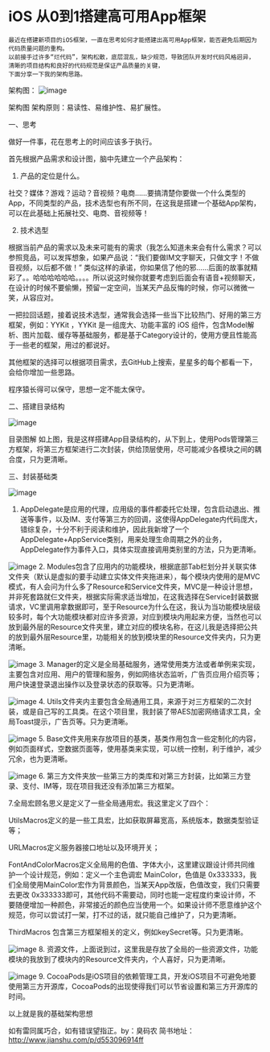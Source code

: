 # iOS 从0到1搭建高可用App框架

    最近在搭建新项目的iOS框架，一直在思考如何才能搭建出高可用App框架，能否避免后期因为代码质量问题的重构。
    以前接手过许多“烂代码”，架构松散，底层混乱，缺少规范，导致团队开发时代码风格迥异，
    清晰的项目结构和良好的代码规范是保证产品质量的关键，
    下面分享一下我的架构思路。

架构图：
![image](http://upload-images.jianshu.io/upload_images/743749-7617df7bd2df5421.png?imageMogr2/auto-orient/strip%7CimageView2/2/w/1240)

架构图
架构原则：易读性、易维护性、易扩展性。

一、思考

做好一件事，花在思考上的时间应该多于执行。

首先根据产品需求和设计图，脑中先建立一个产品架构：

1. 产品的定位是什么。

社交？媒体？游戏？运动？音视频？电商……要搞清楚你要做一个什么类型的App，不同类型的产品，技术选型也有所不同，在这我是搭建一个基础App架构，可以在此基础上拓展社交、电商、音视频等！

2. 技术选型

根据当前产品的需求以及未来可能有的需求（我怎么知道未来会有什么需求？可以参照竞品，可以发挥想象，如果产品说：“我们要做IM文字聊天，只做文字！不做音视频，以后都不做！” 类似这样的承诺，你如果信了他的邪……后面的故事就精彩了。。哈哈哈哈哈哈。。。。所以说这时候你就要考虑到后面会有语音+视频聊天，在设计的时候不要偷懒，预留一定空间，当某天产品反悔的时候，你可以微微一笑，从容应对。

一把拉回话题，接着说技术选型，通常我会选择一些当下比较热门、好用的第三方框架，例如：YYKit ，YYKit 是一组庞大、功能丰富的 iOS 组件，包含Model解析、图片加载、缓存等基础服务，都是基于Category设计的，使用方便且性能高于一些老的框架，用过的都说好。

其他框架的选择可以根据项目需求，去GitHub上搜索，星星多的每个都看一下，会给你增加一些思路。

程序猿长得可以保守，思想一定不能太保守。

二、搭建目录结构

![image](http://upload-images.jianshu.io/upload_images/743749-5eec25e5a69c7138.jpg?imageMogr2/auto-orient/strip%7CimageView2/2/w/1240)

目录图解
如上图，我是这样搭建App目录结构的，从下到上，使用Pods管理第三方框架，将第三方框架进行二次封装，供给顶层使用，尽可能减少各模块之间的耦合度，只为更清晰。

三、封装基础类

![image](http://upload-images.jianshu.io/upload_images/743749-f88f1bf3414b0d65.png?imageMogr2/auto-orient/strip%7CimageView2/2/w/1240)


1. AppDelegate是应用的代理，应用级的事件都委托它处理，包含启动退出、推送等事件，以及IM、支付等第三方的回调，这使得AppDelegate内代码庞大，错综复杂，十分不利于阅读和维护，因此我新增了一个AppDelegate+AppService类别，用来处理生命周期之外的业务，AppDelegate作为事件入口，具体实现直接调用类别里的方法，只为更清晰。



![image](http://upload-images.jianshu.io/upload_images/743749-49f4c9f96e3d50fa.png?imageMogr2/auto-orient/strip%7CimageView2/2/w/1240)
2. Modules包含了应用内的功能模块，根据底部Tab栏划分并关联实体文件夹（默认是虚拟的要手动建立实体文件夹拖进来），每个模块内使用的是MVC模式，有人会问为什么多了Resource和Service文件夹，MVC是一种设计思想，并非死套路就仨文件夹，根据实际需求适当增加，在这我选择在Service封装数据请求，VC里调用拿数据即可，至于Resource为什么在这，我认为当功能模块层级较多时，每个大功能模块都对应许多资源，对应到模块内用起来方便，当然也可以放到最外层的Resource文件夹里，建立对应的模块名称，在这儿我是选择把公共的放到最外层Resource里，功能相关的放到模块里的Resource文件夹内，只为更清晰。




![image](http://upload-images.jianshu.io/upload_images/743749-2480121eaccecc3c.png?imageMogr2/auto-orient/strip%7CimageView2/2/w/1240)
3. Manager的定义是全局基础服务，通常使用类方法或者单例来实现，主要包含对应用、用户的管理和服务，例如网络状态监听，广告页应用介绍页等；用户快速登录退出操作以及登录状态的获取等。只为更清晰。




![image](http://upload-images.jianshu.io/upload_images/743749-dd03de0737474c9b.png?imageMogr2/auto-orient/strip%7CimageView2/2/w/1240)
4. Utils文件夹内主要包含全局通用工具，来源于对三方框架的二次封装，或是自己写的工具类。在这个项目里，我封装了带AES加密网络请求工具，全局Toast提示，广告页等。只为更清晰。





![image](http://upload-images.jianshu.io/upload_images/743749-116d59c9061d2495.png?imageMogr2/auto-orient/strip%7CimageView2/2/w/1240)
5. Base文件夹用来存放项目的基类，基类作用包含一些定制化的内容，例如页面样式，空数据页面等，使用基类来实现，可以统一控制，利于维护，减少冗余，也为更清晰。





![image](http://upload-images.jianshu.io/upload_images/743749-e70733d5f2138425.png?imageMogr2/auto-orient/strip%7CimageView2/2/w/1240)
6. 第三方文件夹放一些第三方的类库和对第三方封装，比如第三方登录、支付、IM等，现在项目我还没有添加第三方框架。

7.全局宏顾名思义是定义了一些全局通用宏。我这里定义了四个：

UtilsMacros定义的是一些工具宏，比如获取屏幕宽高，系统版本，数据类型验证等；

URLMacros定义服务器接口地址以及环境开关；

FontAndColorMacros定义全局用的色值、字体大小，这里建议跟设计师共同维护一个设计规范，例如：定义一个主色调宏 MainColor，色值是 0x333333，我们全局使用MainColor宏作为背景颜色，当某天App改版，色值改变，我们只需要去更改 0x333333即可，其他代码不需要动，同时也能一定程度约束设计师，不要随便增加一种颜色，非常接近的颜色应当使用一个。如果设计师不愿意维护这个规范，你可以尝试打一架，打不过的话，就只能自己维护了，只为更清晰。

ThirdMacros 包含第三方框架相关的定义，例如keySecret等。只为更清晰。





![image](http://upload-images.jianshu.io/upload_images/743749-93424ab96e246b60.png?imageMogr2/auto-orient/strip%7CimageView2/2/w/1240)
8. 资源文件，上面说到过，这里我是存放了全局的一些资源文件，功能模块的我放到了模块内的Resource文件夹内，个人喜好，只为更清晰。



![image](http://upload-images.jianshu.io/upload_images/743749-5a0d548626865465.png?imageMogr2/auto-orient/strip%7CimageView2/2/w/1240)
9. CocoaPods是iOS项目的依赖管理工具，开发iOS项目不可避免地要使用第三方开源库，CocoaPods的出现使得我们可以节省设置和第三方开源库的时间。





以上就是我的基础架构思想

如有雷同属巧合，如有错误望指正。by：臭码农
简书地址：http://www.jianshu.com/p/d553096914ff
